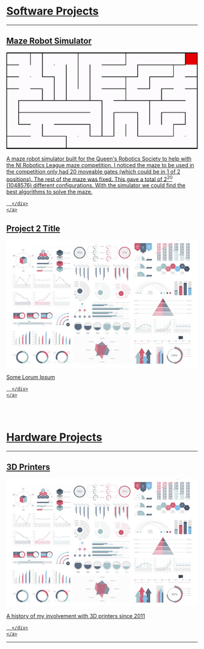 <h1><a name="software_projects" href="#software_projects">Software Projects</a></h1>

---
<div class="card_container">
	<a href="/sample_page/#title" class="card">
	  <div class="card">
		<h2>Maze Robot Simulator</h2>
		<img src="images/maze_robot_sim.gif?raw=true"/>
		<br>
		<p>
		A maze robot simulator built for the Queen's Robotics Society to help with the NI Robotics League maze competition. 
		I noticed the maze to be used in the competition only had 20 moveable gates (which could be in 1 of 2 positions). 
		The rest of the maze was fixed. This gave a total of 2<sup>20</sup> (1048576) different configurations. 
		With the simulator we could find the best algorithms to solve the maze.
		</p>

	  </div>
	</a>
</div>

<div>
	<a href="/sample_page/#title" class="card">
	  <div class="card">
		<h2>Project 2 Title</h2>
		<img src="images/dummy_thumbnail.jpg?raw=true"/>
		<br>
		<p>
		Some Lorum Ipsum
		</p>

	  </div>
	</a>
</div>

<br><br>
<h1><a name="hardware_projects" href="#hardware_projects">Hardware Projects</a></h1>

---
<div>
	<a href="/sample_page/#title" class="card">
	  <div class="card">
		<h2>3D Printers</h2>
		<img src="images/dummy_thumbnail.jpg?raw=true"/>
		<br>
		<p>
		A history of my involvement with 3D printers since 2011
		</p>

	  </div>
	</a>
</div>

---



